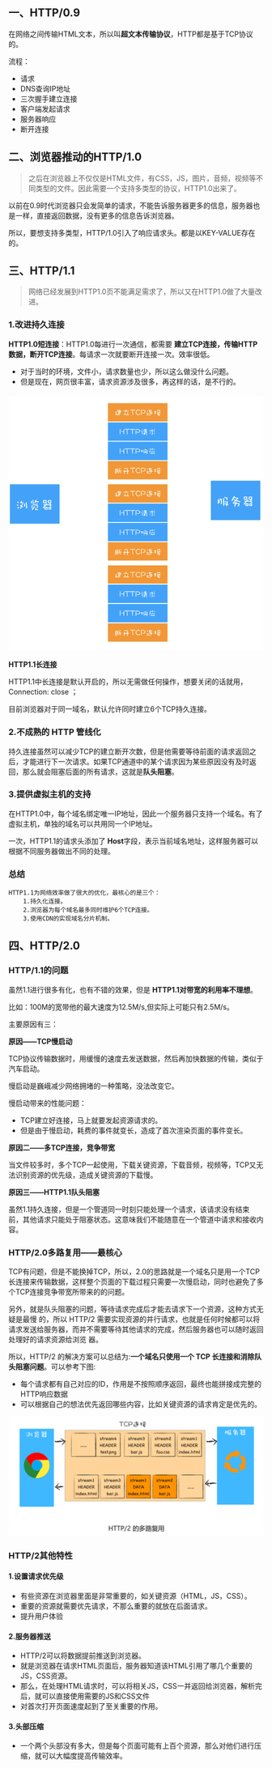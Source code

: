 ## 一、HTTP/0.9

在网络之间传输HTML文本，所以叫**超文本传输协议**，HTTP都是基于TCP协议的。

流程：

- 请求
- DNS查询IP地址
- 三次握手建立连接
- 客户端发起请求
- 服务器响应
- 断开连接

## 二、浏览器推动的HTTP/1.0

> 之后在浏览器上不仅仅是HTML文件，有CSS，JS，图片，音频，视频等不同类型的文件。因此需要一个支持多类型的协议，HTTP1.0出来了。

以前在0.9时代浏览器只会发简单的请求，不能告诉服务器更多的信息，服务器也是一样，直接返回数据，没有更多的信息告诉浏览器。

所以，要想支持多类型，HTTP/1.0引入了响应请求头。都是以KEY-VALUE存在的。

## 三、HTTP/1.1

> 网络已经发展到HTTP1.0页不能满足需求了，所以又在HTTP1.0做了大量改进。

### 1.改进持久连接

**HTTP1.0短连接**：HTTP1.0每进行一次通信，都需要 **建立TCP连接，传输HTTP数据，断开TCP连接**。每请求一次就要断开连接一次。效率很低。

- 对于当时的环境，文件小，请求数量也少，所以这么做没什么问题。
- 但是现在，网页很丰富，请求资源涉及很多，再这样的话，是不行的。

![短连接](./HTTP/HTTPshort_connect.png)

**HTTP1.1长连接**

HTTP1.1中长连接是默认开启的，所以无需做任何操作，想要关闭的话就用， Connection: close ；

目前浏览器对于同一域名，默认允许同时建立6个TCP持久连接。

### 2.不成熟的 HTTP 管线化

持久连接虽然可以减少TCP的建立断开次数，但是他需要等待前面的请求返回之后，才能进行下一次请求。如果TCP通道中的某个请求因为某些原因没有及时返回，那么就会阻塞后面的所有请求，这就是**队头阻塞**。

### 3.提供虚拟主机的支持

在HTTP1.0中，每个域名绑定唯一IP地址，因此一个服务器只支持一个域名。有了虚拟主机，单独的域名可以共用同一个IP地址。

一次，HTTP1.1的请求头添加了 **Host**字段，表示当前域名地址，这样服务器可以根据不同服务器做出不同的处理。

### **总结**

```
HTTP1.1为网络效率做了很大的优化，最核心的是三个：
	1.持久化连接。
	2.浏览器为每个域名最多同时维护6个TCP连接。
	3.使用CDN的实现域名分片机制。
```



## 四、HTTP/2.0

### HTTP/1.1的问题

虽然1.1进行很多有化，也有不错的效果，但是 **HTTP1.1对带宽的利用率不理想**。

比如：100M的宽带他的最大速度为12.5M/s,但实际上可能只有2.5M/s。

主要原因有三：

**原因——TCP慢启动**

TCP协议传输数据时，用缓慢的速度去发送数据，然后再加快数据的传输，类似于汽车启动。

慢启动是巍峨减少网络拥堵的一种策略，没法改变它。

慢启动带来的性能问题：

- TCP建立好连接，马上就要发起资源请求的。
- 但是由于慢启动，耗费的事件就变长，造成了首次渲染页面的事件变长。

**原因二——多TCP连接，竞争带宽**

当文件较多时，多个TCP一起使用，下载关键资源，下载音频，视频等，TCP又无法识别资源的优先级，造成关键资源的下载慢。

**原因三——HTTP1.1队头阻塞**

虽然1.1持久连接，但是一个管道同一时刻只能处理一个请求，该请求没有结束前，其他请求只能处于阻塞状态。这意味我们不能随意在一个管道中请求和接收内容。

### HTTP/2.0多路复用——最核心

TCP有问题，但是不能换掉TCP，所以，2.0的思路就是一个域名只是用一个TCP长连接来传输数据，这样整个页面的下载过程只需要一次慢启动，同时也避免了多个TCP连接竞争带宽所带来的的问题。

另外，就是队头阻塞的问题，等待请求完成后才能去请求下一个资源，这种方式无疑是最慢 的，所以 HTTP/2 需要实现资源的并行请求，也就是任何时候都可以将请求发送给服务器，而并不需要等待其他请求的完成，然后服务器也可以随时返回处理好的请求资源给浏览 器。

所以，HTTP/2 的解决方案可以总结为:**一个域名只使用一个 TCP 长连接和消除队头阻塞问题**。可以参考下图:

- 每个请求都有自己对应的ID，作用是不按照顺序返回，最终也能拼接成完整的HTTP响应数据
- 可以根据自己的想法优先返回哪些内容，比如关键资源的请求肯定是优先的。

![多路复用](./HTTP/HTTP2_many.png)

### HTTP/2其他特性

#### 1.设置请求优先级

- 有些资源在浏览器里面是非常重要的，如关键资源（HTML，JS，CSS）。
- 重要的资源就需要优先请求，不那么重要的就放在后面请求。
- 提升用户体验

#### 2.服务器推送

- HTTP/2可以将数据提前推送到浏览器。
- 就是浏览器在请求HTML页面后，服务器知道该HTML引用了哪几个重要的JS，CSS资源。
- 那么，在处理HTML请求时，可以将相关JS，CSS一并返回给浏览器，解析完后，就可以直接使用需要的JS和CSS文件
- 对首次打开页面速度起到了至关重要的作用。

#### 3.头部压缩

- 一个两个头部没有多大，但是每个页面可能有上百个资源，那么对他们进行压缩，就可以大幅度提高传输效率。

